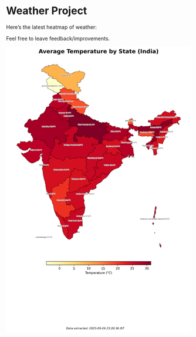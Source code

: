 # Weather Project

Here’s the latest heatmap of weather:

Feel free to leave feedback/improvements.

![India Heatmap](docs/assets/india_heatmap.png?v=D6D26E)
